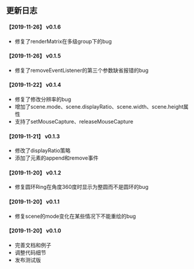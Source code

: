 ## 更新日志

#### 【2019-11-26】 v0.1.6

- 修复了renderMatrix在多级group下的bug

#### 【2019-11-26】 v0.1.5

- 修复了removeEventListener的第三个参数缺省报错的bug

#### 【2019-11-22】 v0.1.4

- 修复了修改分辨率的bug
- 增加了scene.mode、scene.displayRatio、scene.width、scene.height属性
- 支持了setMouseCapture、releaseMouseCapture

#### 【2019-11-21】 v0.1.3

- 修改了displayRatio策略
- 添加了元素的append和remove事件

#### 【2019-11-20】 v0.1.2

- 修复圆环Ring在角度360度时显示为整圆而不是圆环的bug

#### 【2019-11-20】 v0.1.1

- 修复scene的mode变化在某些情况下不能重绘的bug

#### 【2019-11-20】 v0.1.0

- 完善文档和例子
- 调整代码细节
- 发布测试版